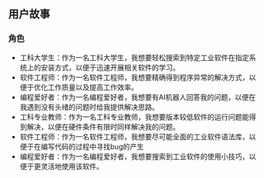 ## 用户故事
### 角色
- 工科大学生：作为一名工科大学生，我想要轻松搜索到特定工业软件在指定系统上的安装方式，以便于迅速开展相关软件的学习。
- 软件工程师：作为一名软件工程师，我想要精确得到程序异常的解决方式，以便于优化工作质量以及提高工作效率。
- 编程爱好者：作为一名编程爱好者，我想要有AI机器人回答我的问题，以便在我遇到没有头绪的问题时给我提供解决思路。
- 工科专业教师：作为一名工科专业教师，我想要版本较低软件的运行问题能得到解决，以便在硬件条件有限时同样解决我的问题。
- 软件工程师：作为一名软件工程师，我想要尽可能全面的工业软件语法库，以便于在编写代码的过程中寻找bug的产生
- 编程爱好者：作为一名编程爱好者，我想要搜索到工业软件的使用小技巧，以便于更灵活地使用该软件。
